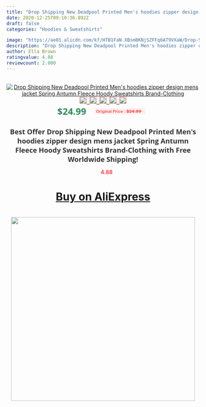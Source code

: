 ```yaml
---
title: "Drop Shipping New Deadpool Printed Men's hoodies zipper design mens jacket Spring Antumn Fleece Hoody Sweatshirts Brand-Clothing"
date: 2020-12-25T09:10:36.892Z
draft: false
categories: "Hoodies & Sweatshirts"

image: "https://ae01.alicdn.com/kf/HTB1FaN.XBsmBKNjSZFFq6AT9VXaW/Drop-Shipping-New-Deadpool-Printed-Men-s-hoodies-zipper-design-mens-jacket-Spring-Antumn-Fleece-Hoody.jpg"
description: "Drop Shipping New Deadpool Printed Men's hoodies zipper design mens jacket Spring Antumn Fleece Hoody Sweatshirts Brand-Clothing"
author: Ella Brown
ratingvalue: 4.88
reviewcount: 2.000
---
```

<br>
<div style="text-align: center;">
<a href="https://s.click.aliexpress.com/e/_ApTCTb" target="_blank" rel="nofollow noopener noreferrer"><img alt="Drop Shipping New Deadpool Printed Men's hoodies zipper design mens jacket Spring Antumn Fleece Hoody Sweatshirts Brand-Clothing" class="magnifier-image" src="https://ae01.alicdn.com/kf/HTB1FaN.XBsmBKNjSZFFq6AT9VXaW/Drop-Shipping-New-Deadpool-Printed-Men-s-hoodies-zipper-design-mens-jacket-Spring-Antumn-Fleece-Hoody.jpg_640x640.jpg">
<br>
<img style="border:1px solid salmon" src="https://ae01.alicdn.com/kf/HTB1FaN.XBsmBKNjSZFFq6AT9VXaW/Drop-Shipping-New-Deadpool-Printed-Men-s-hoodies-zipper-design-mens-jacket-Spring-Antumn-Fleece-Hoody.jpg_120x120.jpg">&nbsp;&nbsp;<img style="border:1px solid salmon" src="https://ae01.alicdn.com/kf/HTB1bsGFXnlYBeNjSszcq6zwhFXaF/Drop-Shipping-New-Deadpool-Printed-Men-s-hoodies-zipper-design-mens-jacket-Spring-Antumn-Fleece-Hoody.jpg_120x120.jpg">&nbsp;&nbsp;<img style="border:1px solid salmon" src="https://ae01.alicdn.com/kf/HTB1Z4X4pf2H8KJjy0Fcq6yDlFXaI/Drop-Shipping-New-Deadpool-Printed-Men-s-hoodies-zipper-design-mens-jacket-Spring-Antumn-Fleece-Hoody.jpg_120x120.jpg">&nbsp;&nbsp;<img style="border:1px solid salmon" src="https://ae01.alicdn.com/kf/HTB1jM5mpgnH8KJjSspcq6z3QFXat/Drop-Shipping-New-Deadpool-Printed-Men-s-hoodies-zipper-design-mens-jacket-Spring-Antumn-Fleece-Hoody.jpg_120x120.jpg">&nbsp;&nbsp;<img style="border:1px solid salmon" src="https://ae01.alicdn.com/kf/HTB1V6LipnvI8KJjSspjq6AgjXXac/Drop-Shipping-New-Deadpool-Printed-Men-s-hoodies-zipper-design-mens-jacket-Spring-Antumn-Fleece-Hoody.jpg_120x120.jpg"></a></div><br0>
<div style="text-align: center;"><span style="background-color: white; border: 0px; box-sizing: border-box; color: seagreen; display: inline-block; font-family: &quot;open sans&quot; , &quot;arial&quot; , &quot;helvetica&quot; , sans-serif , &quot;heiti&quot;; font-size: 24px; font-stretch: inherit; font-weight: 700; line-height: inherit; margin: 0px 10px 0px 0px; padding: 0px; vertical-align: middle;">$24.99 </span>
<span style="background: rgb(255 , 241 , 241); border-radius: 3px; border: 0px; box-sizing: border-box; color: #ff4747; display: inline-block; font-family: inherit; font-size: 12px; font-stretch: inherit; font-style: inherit; font-variant: inherit; font-weight: 600; line-height: inherit; margin: 0px; padding: 2px 5px; transform: scale(0.9); vertical-align: middle;">Original Price : <b style="text-decoration: line-through;">$24.99 </b> &nbsp;&nbsp;</span></div>
<h1 style="color: #333333; display: inline-block; font-family: &quot;open sans&quot; , &quot;arial&quot; , &quot;helvetica&quot; , sans-serif , &quot;heiti&quot;; font-size: 18px; font-stretch: inherit; font-weight: 700; text-align: center;">Best Offer Drop Shipping New Deadpool Printed Men's hoodies zipper design mens jacket Spring Antumn Fleece Hoody Sweatshirts Brand-Clothing with Free Worldwide Shipping!</h1>
<div style="color: #ff4747; text-align: center;">
<img src="https://4.bp.blogspot.com/-M0ZcTcb-5uY/XleCXlxnR4I/AAAAAAAAAEc/OrjgMkXV1oMQFaCRZj5HQwOCBcu3w1FegCPcBGAYYCw/s1600/star.png" style="height: 15px;">&nbsp;<b>4.88</b></div>
<div class="button_cont" align="center"><a class="buynow_a" href="https://s.click.aliexpress.com/e/_ApTCTb" target="_blank" rel="nofollow noopener noreferrer"><H1>Buy on AliExpress</H1></a></div><br>
<div class="separator" style="clear: both; text-align: center;">
<img src="https://lh3.googleusercontent.com/-pTy5HemUv9M/XlePHvY0dAI/AAAAAAAAAE4/0nX5iRUoIWY8eMW9Dpxeirr157OZliDIgCLcBGAsYHQ/s1600/badge.gif" width="480">
</div>
